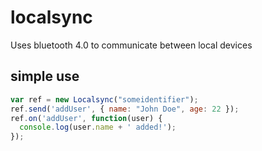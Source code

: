 # localsync
Uses bluetooth 4.0 to communicate between local devices
## simple use
```JavaScript
var ref = new Localsync("someidentifier");
ref.send('addUser', { name: "John Doe", age: 22 });
ref.on('addUser', function(user) {
  console.log(user.name + ' added!');
});
```
